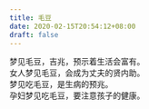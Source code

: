 ```yaml
---
title: 毛豆
date: 2020-02-15T20:54:12+08:00
draft: false
---
```


梦见毛豆，吉兆，预示着生活会富有。<br>
女人梦见毛豆，会成为丈夫的贤内助。<br>
梦见吃毛豆，是生病的预兆。<br>
孕妇梦见吃毛豆，要注意孩子的健康。<br>
